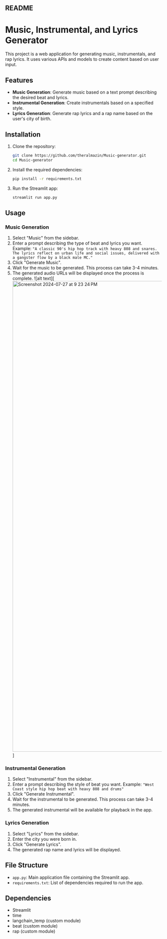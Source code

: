 ## README

# Music, Instrumental, and Lyrics Generator

This project is a web application for generating music, instrumentals, and rap lyrics. It uses various APIs and models to create content based on user input. 

## Features

- **Music Generation**: Generate music based on a text prompt describing the desired beat and lyrics.
- **Instrumental Generation**: Create instrumentals based on a specified style.
- **Lyrics Generation**: Generate rap lyrics and a rap name based on the user's city of birth.

## Installation

1. Clone the repository:
   ```bash
   git clone https://github.com/theralmazin/Music-generator.git
   cd Music-generator
   ```

2. Install the required dependencies:
   ```bash
   pip install -r requirements.txt
   ```

3. Run the Streamlit app:
   ```bash
   streamlit run app.py
   ```

## Usage

### Music Generation

1. Select "Music" from the sidebar.
2. Enter a prompt describing the type of beat and lyrics you want.
   Example: `"A classic 90's hip hop track with heavy 808 and snares. The lyrics reflect on urban life and social issues, delivered with a gangster flow by a black male MC."`
3. Click "Generate Music".
4. Wait for the music to be generated. This process can take 3-4 minutes.
5. The generated audio URLs will be displayed once the process is complete.
![alt text][<img width="1512" alt="Screenshot 2024-07-27 at 9 23 24 PM" src="https://github.com/user-attachments/assets/1c458c01-0012-4684-a071-a80cd12bb187">
]

### Instrumental Generation

1. Select "Instrumental" from the sidebar.
2. Enter a prompt describing the style of beat you want.
   Example: `"West Coast style hip hop beat with heavy 808 and drums"`
3. Click "Generate Instrumental".
4. Wait for the instrumental to be generated. This process can take 3-4 minutes.
5. The generated instrumental will be available for playback in the app.

### Lyrics Generation

1. Select "Lyrics" from the sidebar.
2. Enter the city you were born in.
3. Click "Generate Lyrics".
4. The generated rap name and lyrics will be displayed.

## File Structure

- `app.py`: Main application file containing the Streamlit app.
- `requirements.txt`: List of dependencies required to run the app.

## Dependencies

- Streamlit
- time
- langchain_temp (custom module)
- beat (custom module)
- rap (custom module)

